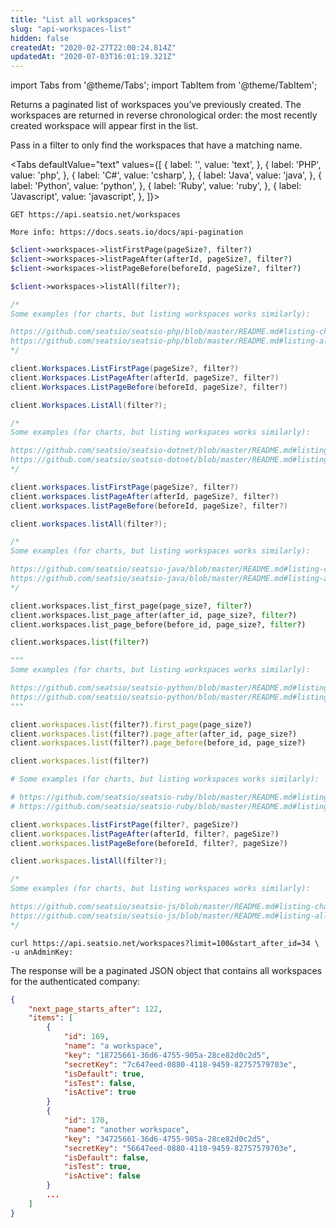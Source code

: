 ```yaml
---
title: "List all workspaces"
slug: "api-workspaces-list"
hidden: false
createdAt: "2020-02-27T22:00:24.814Z"
updatedAt: "2020-07-03T16:01:19.321Z"
---
```


import Tabs from '@theme/Tabs';
import TabItem from '@theme/TabItem';

Returns a paginated list of workspaces you’ve previously created. The workspaces are returned in reverse chronological order: the most recently created workspace will appear first in the list.

Pass in a filter to only find the workspaces that have a matching name.


<Tabs 
  defaultValue="text"
  values={[
{ label: '', value: 'text', },
{ label: 'PHP', value: 'php', },
{ label: 'C#', value: 'csharp', },
{ label: 'Java', value: 'java', },
{ label: 'Python', value: 'python', },
{ label: 'Ruby', value: 'ruby', },
{ label: 'Javascript', value: 'javascript', },
]}>
<TabItem value='text'>

```text
GET https://api.seatsio.net/workspaces

More info: https://docs.seats.io/docs/api-pagination
```

</TabItem>
<TabItem value='php'>

```php
$client->workspaces->listFirstPage(pageSize?, filter?)
$client->workspaces->listPageAfter(afterId, pageSize?, filter?)
$client->workspaces->listPageBefore(beforeId, pageSize?, filter?)

$client->workspaces->listAll(filter?);

/*
Some examples (for charts, but listing workspaces works similarly):

https://github.com/seatsio/seatsio-php/blob/master/README.md#listing-charts-page-by-page
https://github.com/seatsio/seatsio-php/blob/master/README.md#listing-all-charts
*/
```

</TabItem>
<TabItem value='csharp'>

```csharp
client.Workspaces.ListFirstPage(pageSize?, filter?)
client.Workspaces.ListPageAfter(afterId, pageSize?, filter?)
client.Workspaces.ListPageBefore(beforeId, pageSize?, filter?)

client.Workspaces.ListAll(filter?);

/*
Some examples (for charts, but listing workspaces works similarly):

https://github.com/seatsio/seatsio-dotnet/blob/master/README.md#listing-charts-page-by-page
https://github.com/seatsio/seatsio-dotnet/blob/master/README.md#listing-all-charts
*/
```

</TabItem>
<TabItem value='java'>

```java
client.workspaces.listFirstPage(pageSize?, filter?)
client.workspaces.listPageAfter(afterId, pageSize?, filter?)
client.workspaces.listPageBefore(beforeId, pageSize?, filter?)

client.workspaces.listAll(filter?);

/*
Some examples (for charts, but listing workspaces works similarly):

https://github.com/seatsio/seatsio-java/blob/master/README.md#listing-charts-page-by-page
https://github.com/seatsio/seatsio-java/blob/master/README.md#listing-all-charts
*/
```

</TabItem>
<TabItem value='python'>

```python
client.workspaces.list_first_page(page_size?, filter?)
client.workspaces.list_page_after(after_id, page_size?, filter?)
client.workspaces.list_page_before(before_id, page_size?, filter?)

client.workspaces.list(filter?)

"""
Some examples (for charts, but listing workspaces works similarly):

https://github.com/seatsio/seatsio-python/blob/master/README.md#listing-charts-page-by-page
https://github.com/seatsio/seatsio-python/blob/master/README.md#listing-all-charts
"""
```

</TabItem>
<TabItem value='ruby'>

```ruby
client.workspaces.list(filter?).first_page(page_size?)
client.workspaces.list(filter?).page_after(after_id, page_size?)
client.workspaces.list(filter?).page_before(before_id, page_size?)

client.workspaces.list(filter?)

# Some examples (for charts, but listing workspaces works similarly):

# https://github.com/seatsio/seatsio-ruby/blob/master/README.md#listing-charts-page-by-page
# https://github.com/seatsio/seatsio-ruby/blob/master/README.md#listing-all-charts
```

</TabItem>
<TabItem value='javascript'>

```javascript
client.workspaces.listFirstPage(filter?, pageSize?)
client.workspaces.listPageAfter(afterId, filter?, pageSize?)
client.workspaces.listPageBefore(beforeId, filter?, pageSize?)

client.workspaces.listAll(filter?);

/*
Some examples (for charts, but listing workspaces works similarly):

https://github.com/seatsio/seatsio-js/blob/master/README.md#listing-charts-page-by-page
https://github.com/seatsio/seatsio-js/blob/master/README.md#listing-all-charts
*/
```

</TabItem>
</Tabs>



```curl
curl https://api.seatsio.net/workspaces?limit=100&start_after_id=34 \
-u anAdminKey:
```
The response will be a paginated JSON object that contains all workspaces for the authenticated company:
```json
{
    "next_page_starts_after": 122,
    "items": [
        {
            "id": 169,
            "name": "a workspace",
            "key": "18725661-36d6-4755-905a-28ce82d0c2d5",
            "secretKey": "7c647eed-0880-4118-9459-82757579703e",
            "isDefault": true,
            "isTest": false,
            "isActive": true
        }
        {
            "id": 170,
            "name": "another workspace",
            "key": "34725661-36d6-4755-905a-28ce82d0c2d5",
            "secretKey": "56647eed-0880-4118-9459-82757579703e",
            "isDefault": false,
            "isTest": true,
            "isActive": false
        }
        ...
    ]
}

```
